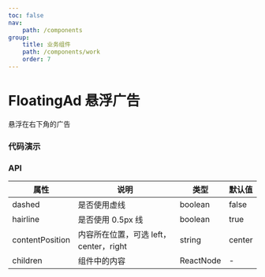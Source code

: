```yaml
---
toc: false
nav:
    path: /components
group:
    title: 业务组件
    path: /components/work
    order: 7
---
```


# FloatingAd 悬浮广告

悬浮在右下角的广告

### 代码演示

<!-- <code src="./demo/index.tsx" /> -->

### API

| 属性            | 说明                                   | 类型      | 默认值 |
| --------------- | -------------------------------------- | --------- | ------ |
| dashed          | 是否使用虚线                           | boolean   | false  |
| hairline        | 是否使用 0.5px 线                      | boolean   | true   |
| contentPosition | 内容所在位置，可选 left，center，right | string    | center |
| children        | 组件中的内容                           | ReactNode | -      |
